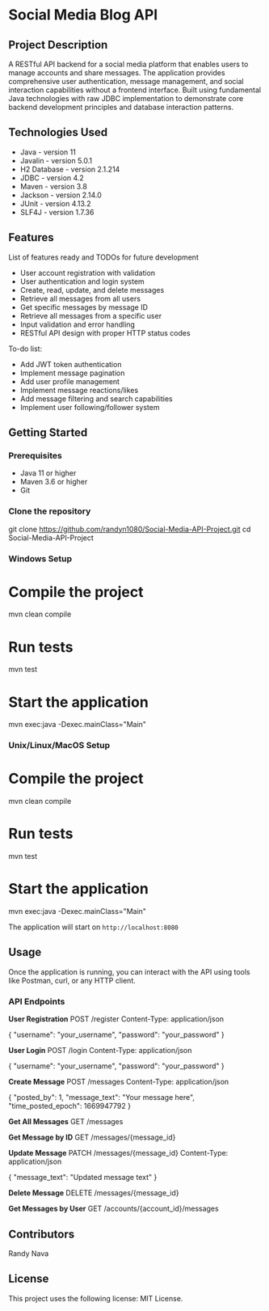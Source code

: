 # Social Media Blog API

## Project Description
A RESTful API backend for a social media platform that enables users to manage accounts and share messages. The application provides comprehensive user authentication, message management, and social interaction capabilities without a frontend interface. Built using fundamental Java technologies with raw JDBC implementation to demonstrate core backend development principles and database interaction patterns.

## Technologies Used
* Java - version 11
* Javalin - version 5.0.1
* H2 Database - version 2.1.214
* JDBC - version 4.2
* Maven - version 3.8
* Jackson - version 2.14.0
* JUnit - version 4.13.2
* SLF4J - version 1.7.36

## Features
List of features ready and TODOs for future development
* User account registration with validation
* User authentication and login system
* Create, read, update, and delete messages
* Retrieve all messages from all users
* Get specific messages by message ID
* Retrieve all messages from a specific user
* Input validation and error handling
* RESTful API design with proper HTTP status codes

To-do list:
* Add JWT token authentication
* Implement message pagination
* Add user profile management
* Implement message reactions/likes
* Add message filtering and search capabilities
* Implement user following/follower system

## Getting Started

### Prerequisites
* Java 11 or higher
* Maven 3.6 or higher
* Git

### Clone the repository
git clone https://github.com/randyn1080/Social-Media-API-Project.git
cd Social-Media-API-Project

### Windows Setup
# Compile the project
mvn clean compile

# Run tests
mvn test

# Start the application
mvn exec:java -Dexec.mainClass="Main"

### Unix/Linux/MacOS Setup
# Compile the project
mvn clean compile

# Run tests
mvn test

# Start the application
mvn exec:java -Dexec.mainClass="Main"

The application will start on `http://localhost:8080`

## Usage
Once the application is running, you can interact with the API using tools like Postman, curl, or any HTTP client.

### API Endpoints

**User Registration**
POST /register
Content-Type: application/json

{
    "username": "your_username",
    "password": "your_password"
}

**User Login**
POST /login
Content-Type: application/json

{
    "username": "your_username", 
    "password": "your_password"
}

**Create Message**
POST /messages
Content-Type: application/json

{
    "posted_by": 1,
    "message_text": "Your message here",
    "time_posted_epoch": 1669947792
}

**Get All Messages**
GET /messages

**Get Message by ID**
GET /messages/{message_id}

**Update Message**
PATCH /messages/{message_id}
Content-Type: application/json

{
    "message_text": "Updated message text"
}

**Delete Message**
DELETE /messages/{message_id}

**Get Messages by User**
GET /accounts/{account_id}/messages

## Contributors
Randy Nava

## License
This project uses the following license: MIT License.
